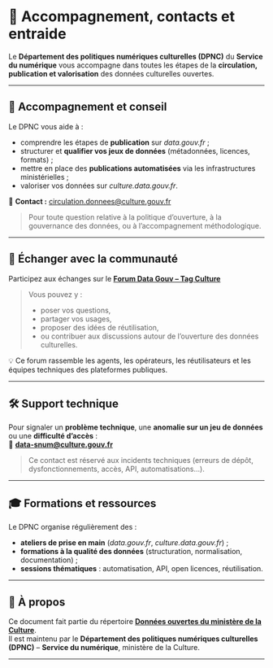 # 💬 Accompagnement, contacts et entraide  

Le **Département des politiques numériques culturelles (DPNC)** du **Service du numérique** vous accompagne dans toutes les étapes de la **circulation, publication et valorisation** des données culturelles ouvertes.  

---

## 👥 Accompagnement et conseil  

Le DPNC vous aide à :  
- comprendre les étapes de **publication** sur *data.gouv.fr* ;  
- structurer et **qualifier vos jeux de données** (métadonnées, licences, formats) ;  
- mettre en place des **publications automatisées** via les infrastructures ministérielles ;  
- valoriser vos données sur *culture.data.gouv.fr*.  

📧 **Contact :** circulation.donnees@culture.gouv.fr  
> Pour toute question relative à la politique d’ouverture, à la gouvernance des données, ou à l’accompagnement méthodologique.  

---

## 📢 Échanger avec la communauté  

Participez aux échanges sur le **[Forum Data Gouv – Tag Culture](https://forum.data.gouv.fr/tag/culture)**  
> Vous pouvez y :  
> - poser vos questions,  
> - partager vos usages,  
> - proposer des idées de réutilisation,  
> - ou contribuer aux discussions autour de l’ouverture des données culturelles.  

💡 Ce forum rassemble les agents, les opérateurs, les réutilisateurs et les équipes techniques des plateformes publiques.  

---

## 🛠 Support technique  

Pour signaler un **problème technique**, une **anomalie sur un jeu de données** ou une **difficulté d’accès** :  
📧 **data-snum@culture.gouv.fr**

> Ce contact est réservé aux incidents techniques (erreurs de dépôt, dysfonctionnements, accès, API, automatisations...).

---

## 🎓 Formations et ressources  

Le DPNC organise régulièrement des :  
- **ateliers de prise en main** (*data.gouv.fr*, *culture.data.gouv.fr*) ;  
- **formations à la qualité des données** (structuration, normalisation, documentation) ;  
- **sessions thématiques** : automatisation, API, open licences, réutilisation.  

---

## 🧩 À propos  

Ce document fait partie du répertoire [**Données ouvertes du ministère de la Culture**](https://github.com/culturegouv/donnees-ouvertes).  
Il est maintenu par le **Département des politiques numériques culturelles (DPNC)** – **Service du numérique**, ministère de la Culture.  

---
